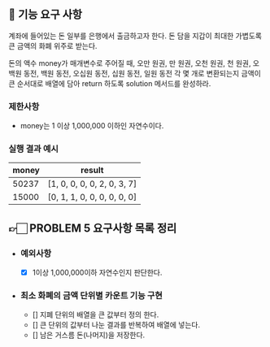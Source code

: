 ## 🚀 기능 요구 사항

계좌에 들어있는 돈 일부를 은행에서 출금하고자 한다. 돈 담을 지갑이 최대한 가볍도록 큰 금액의 화폐 위주로 받는다.

돈의 액수 money가 매개변수로 주어질 때, 오만 원권, 만 원권, 오천 원권, 천 원권, 오백원 동전, 백원 동전, 오십원 동전, 십원 동전, 일원 동전 각 몇 개로 변환되는지 금액이 큰 순서대로 배열에 담아 return 하도록 solution 메서드를 완성하라.

### 제한사항

- money는 1 이상 1,000,000 이하인 자연수이다.

### 실행 결과 예시

| money | result |
| --- | --- |
| 50237	| [1, 0, 0, 0, 0, 2, 0, 3, 7] |
| 15000	| [0, 1, 1, 0, 0, 0, 0, 0, 0] |


## 👉🏻 PROBLEM 5 요구사항 목록 정리

- ### 예외사항
  - [x] 1이상 1,000,000이하 자연수인지 판단한다.

  
- ### 최소 화폐의 금액 단위별 카운트 기능 구현
  - [] 지폐 단위의 배열을 큰 값부터 정의 한다.
  - [] 큰 단위의 값부터 나눈 결과를 반복하여 배열에 넣는다.
  - [] 남은 거스름 돈(나머지)을 저장한다.
